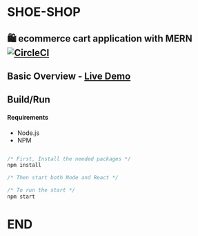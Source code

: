 # SHOE-SHOP
## 🛍️ ecommerce cart application with MERN [![CircleCI](https://circleci.com/gh/jeffersonRibeiro/react-shopping-cart.svg?style=svg)](https://circleci.com/gh/jeffersonRibeiro/react-shopping-cart)
## Basic Overview - [Live Demo](https://weatd.herokuapp.com/)
## Build/Run

#### Requirements

- Node.js
- NPM

```javascript

/* First, Install the needed packages */
npm install

/* Then start both Node and React */

/* To run the start */
npm start


```
# END
